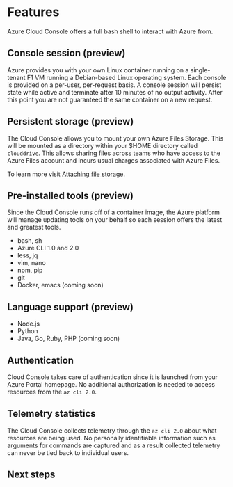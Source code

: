 # Features
Azure Cloud Console offers a full bash shell to interact with Azure from.

## Console session (preview)
Azure provides you with your own Linux container running on a single-tenant F1 VM running a Debian-based Linux operating system.
Each console is provided on a per-user, per-request basis. A console session will persist state while active and terminate after 10 minutes of 
no output activity. After this point you are not guaranteed the same container on a new request.

## Persistent storage (preview)
The Cloud Console allows you to mount your own Azure Files Storage. This will be mounted as a directory within your $HOME directory called `clouddrive`.
This allows sharing files across teams who have access to the Azure Files account and incurs usual charges associated with Azure Files.

To learn more visit [Attaching file storage](../How-to/acc-persisting-storage).

## Pre-installed tools (preview)
Since the Cloud Console runs off of a container image, the Azure platform will manage updating tools on your behalf so each session offers the latest and greatest tools.

* bash, sh 
* Azure CLI 1.0 and 2.0
* less, jq
* vim, nano
* npm, pip
* git
* Docker, emacs (coming soon)

## Language support (preview)
* Node.js
* Python
* Java, Go, Ruby, PHP (coming soon)

## Authentication
Cloud Console takes care of authentication since it is launched from your Azure Portal homepage. No additional authorization is needed to access resources from the `az cli 2.0`.

## Telemetry statistics
The Cloud Console collects telemetry through the `az cli 2.0` about what resources are being used. No personally identifiable information such as arguments for commands are captured and as a result collected telemetry can never be tied back to individual users.

## Next steps